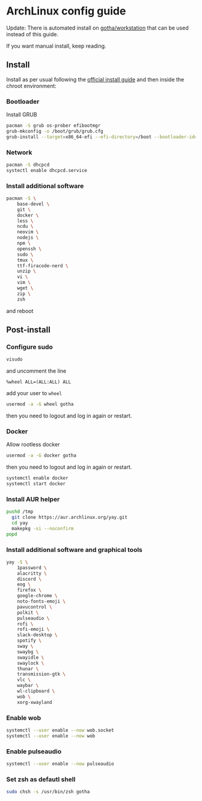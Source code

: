 # ArchLinux config guide

Update: There is automated install on [gotha/workstation](https://github.com/gotha/workstation/) that can be used instead of this guide.

If you want manual install, keep reading.

## Install

Install as per usual following the [official install guide](https://wiki.archlinux.org/title/installation_guide) and then inside the chroot environment:

### Bootloader

Install GRUB

```sh
pacman -S grub os-prober efibootmgr
grub-mkconfig -o /boot/grub/grub.cfg
grub-install --target=x86_64-efi --efi-directory=/boot --bootloader-id=GRUB
```

### Network

```sh
pacman -S dhcpcd
systectl enable dhcpcd.service
```

### Install additional software

```sh
pacman -S \
    base-devel \
    git \
    docker \
    less \
    ncdu \
    neovim \ 
    nodejs \
    npm \
    openssh \
    sudo \
    tmux \
    ttf-firacode-nerd \
    unzip \
    vi \
    vim \
    wget \
    zip \
    zsh
```

and reboot

## Post-install

### Configure sudo

```sh
visudo
```

and uncomment the line 
```
%wheel ALL=(ALL:ALL) ALL
```

add your user to `wheel`

```sh
usermod -a -G wheel gotha
```

then you need to logout and log in again or restart.

###  Docker

Allow rootless docker

```sh
usermod -a -G docker gotha
```

then you need to logout and log in again or restart.

```sh
systemctl enable docker
systemctl start docker
```


### Install AUR helper

```sh
pushd /tmp
  git clone https://aur.archlinux.org/yay.git
  cd yay
  makepkg -si --noconfirm
popd
```

### Install additional software and graphical tools

```sh
yay -S \
    1password \
    alacritty \
    discord \
    eog \
    firefox \
    google-chrome \
    noto-fonts-emoji \
    pavucontrol \
    polkit \
    pulseaudio \
    rofi \
    rofi-emoji \
    slack-desktop \
    spotify \
    sway \
    swaybg \
    swayidle \
    swaylock \
    thunar \
    transmission-gtk \
    vlc \
    waybar \
    wl-clipboard \
    wob \
    xorg-xwayland
```

### Enable wob

```sh
systemctl --user enable --now wob.socket
systemctl --user enable --now wob
```

### Enable pulseaudio

```sh
systemctl --user enable --now pulseaudio
```

### Set zsh as defautl shell

```sh
sudo chsh -s /usr/bin/zsh gotha
```
